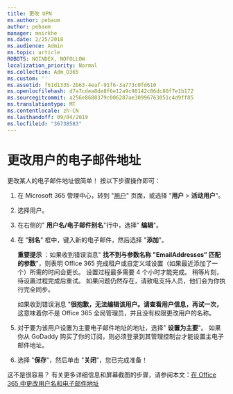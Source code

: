 ```yaml
---
title: 更改 UPN
ms.author: pebaum
author: pebaum
manager: mnirkhe
ms.date: 2/25/2018
ms.audience: Admin
ms.topic: article
ROBOTS: NOINDEX, NOFOLLOW
localization_priority: Normal
ms.collection: Adm_O365
ms.custom: ''
ms.assetid: f61d1335-2b63-4eaf-91f6-3a773c0fd610
ms.openlocfilehash: d7a7cdea8de8f6e12a9c98142c86dc80f7e1b172
ms.sourcegitcommit: a256e8680379c006287ae30996763051c4d9ff85
ms.translationtype: MT
ms.contentlocale: zh-CN
ms.lasthandoff: 09/04/2019
ms.locfileid: "36738583"
---
```

# <a name="change-a-users-email-address"></a>更改用户的电子邮件地址

更改某人的电子邮件地址很简单！ 按以下步骤操作即可：
  
1. 在 Microsoft 365 管理中心，转到 "[用户](https://go.microsoft.com/fwlink/p/?linkid=834822)" 页面，或选择 "**用户** \> **活动用户**"。
    
2. 选择用户。
    
3. 在右侧的" **用户名/电子邮件别名**"行中，选择" **编辑**"。
    
4. 在 "**别名**" 框中，键入新的电子邮件，然后选择 "**添加**"。
    
    **重要提示** ：如果收到错误消息" **找不到与参数名称 "EmailAddresses" 匹配的参数**"，则表明 Office 365 完成租户或自定义域设置（如果最近添加了一个）所需的时间会更长。 设置过程最多需要 4 个小时才能完成。 稍等片刻，待设置过程完成后重试。 如果问题仍然存在，请致电支持人员，他们会为你执行完全同步。
    
    如果收到错误消息 "**很抱歉，无法编辑该用户。请查看用户信息，再试一次，** 这意味着你不是 Office 365 全局管理员，并且没有权限更改用户的名称。
    
5. 对于要为该用户设置为主要电子邮件地址的地址，选择" **设置为主要**"。 如果你从 GoDaddy 购买了你的订阅，则必须登录到其管理控制台才能设置主电子邮件地址。 
    
6. 选择 "**保存**"，然后单击 "**关闭**"，您已完成准备！
    
这不是很容易？ 有关更多详细信息和屏幕截图的步骤，请参阅本文：[在 Office 365 中更改用户名和电子邮件地址](https://docs.microsoft.com/office365/admin/add-users/change-a-user-name-and-email-address)
  


